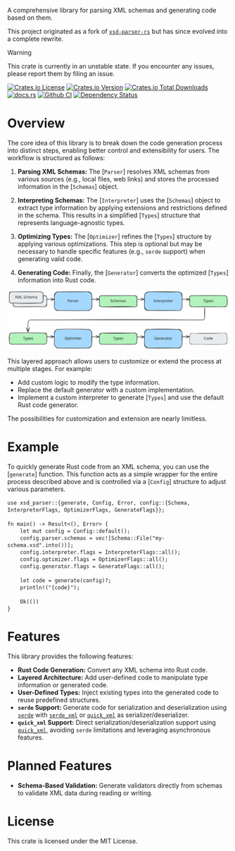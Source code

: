 A comprehensive library for parsing XML schemas and generating code based on them.

This project originated as a fork of [`xsd-parser-rs`](https://github.com/lumeohq/xsd-parser-rs) but has since evolved into a complete rewrite.

> [!WARNING]
> This crate is currently in an unstable state. If you encounter any issues, please report them by filing an issue.

<a href="https://github.com/Bergmann89/xsd-parser/blob/master/LICENSE"><img src="https://img.shields.io/crates/l/xsd-parser" alt="Crates.io License"></a> <a href="https://crates.io/crates/xsd-parser"><img src="https://img.shields.io/crates/v/xsd-parser" alt="Crates.io Version"></a> <a href="https://crates.io/crates/xsd-parser"><img src="https://img.shields.io/crates/d/xsd-parser" alt="Crates.io Total Downloads"></a> <a href="https://docs.rs/xsd-parser"><img src="https://img.shields.io/docsrs/xsd-parser" alt="docs.rs"></a> <a href="https://github.com/Bergmann89/xsd-parser/actions/workflows/main.yml"><img src="https://github.com/Bergmann89/xsd-parser/actions/workflows/main.yml/badge.svg" alt="Github CI"></a> <a href="https://deps.rs/repo/github/Bergmann89/xsd-parser"><img src="https://deps.rs/repo/github/Bergmann89/xsd-parser/status.svg" alt="Dependency Status"></a>


# Overview

The core idea of this library is to break down the code generation process into distinct steps, enabling better control and extensibility for users. The workflow is structured as follows:

1. **Parsing XML Schemas:**
    The [`Parser`] resolves XML schemas from various sources (e.g., local files, web links) and stores the processed information in the [`Schemas`] object.

1. **Interpreting Schemas:**
    The [`Interpreter`] uses the [`Schemas`] object to extract type information by applying extensions and restrictions defined in the schema. This results in a simplified [`Types`] structure that represents language-agnostic types.

1. **Optimizing Types:**
    The [`Optimizer`] refines the [`Types`] structure by applying various optimizations. This step is optional but may be necessary to handle specific features (e.g., `serde` support) when generating valid code.

1. **Generating Code:**
    Finally, the [`Generator`] converts the optimized [`Types`] information into Rust code.

![overview](doc/overview.svg "Overview")


This layered approach allows users to customize or extend the process at multiple stages. For example:
- Add custom logic to modify the type information.
- Replace the default generator with a custom implementation.
- Implement a custom interpreter to generate [`Types`] and use the default Rust code generator.

The possibilities for customization and extension are nearly limitless.


# Example

To quickly generate Rust code from an XML schema, you can use the [`generate`] function. This function acts as a simple wrapper for the entire process described above and is controlled via a [`Config`] structure to adjust various parameters.

```rust,ignore
use xsd_parser::{generate, Config, Error, config::{Schema, InterpreterFlags, OptimizerFlags, GenerateFlags}};

fn main() -> Result<(), Error> {
    let mut config = Config::default();
    config.parser.schemas = vec![Schema::File("my-schema.xsd".into())];
    config.interpreter.flags = InterpreterFlags::all();
    config.optimizer.flags = OptimizerFlags::all();
    config.generator.flags = GenerateFlags::all();

    let code = generate(config)?;
    println!("{code}");

    Ok(())
}
```


# Features

This library provides the following features:

- **Rust Code Generation:** Convert any XML schema into Rust code.
- **Layered Architecture:** Add user-defined code to manipulate type information or generated code.
- **User-Defined Types:** Inject existing types into the generated code to reuse predefined structures.
- **`serde` Support:** Generate code for serialization and deserialization using [`serde`](https://docs.rs/serde) with [`serde_xml`](https://docs.rs/serde-xml-rs) or [`quick_xml`](https://docs.rs/quick-xml) as serializer/deserializer.
- **`quick_xml` Support:** Direct serialization/deserialization support using [`quick_xml`](https://docs.rs/quick-xml), avoiding `serde` limitations and leveraging asynchronous features.


# Planned Features

- **Schema-Based Validation:** Generate validators directly from schemas to validate XML data during reading or writing.


# License

This crate is licensed under the MIT License.
